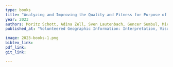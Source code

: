 ```yaml
---
type: books
title: "Analyzing and Improving the Quality and Fitness for Purpose of OpenStreetMap as Labels in Remote Sensing Applications"
year: 2023
authors: Moritz Schott, Adina Zell, Sven Lautenbach, Gencer Sumbul, Michael Schultz, Alexander Zipf, Begüm Demir
published_at: "Volunteered Geographic Information: Interpretation, Visualization and Social Context, Springer, ISBN: 978-3031353765, 2023"

image: 2023-books-1.png
bibtex_link: 
pdf_link: 
git_link:

---
```


